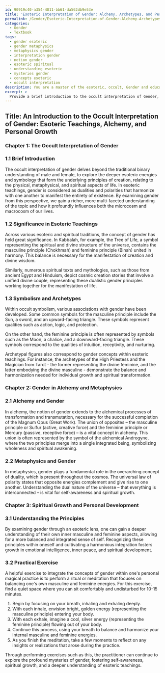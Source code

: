 ```yaml
---
id: 90919c40-a354-4811-bb61-da562db9e53e
title: 'Esoteric Interpretation of Gender: Alchemy, Archetypes, and Personal Growth'
permalink: /Gender/Esoteric-Interpretation-of-Gender-Alchemy-Archetypes-and-Personal-Growth/
categories:
  - Gender
  - Textbook
tags:
  - gender esoteric
  - gender metaphysics
  - metaphysics gender
  - interpretation gender
  - notion gender
  - esoteric spiritual
  - understanding esoteric
  - mysteries gender
  - concepts esoteric
  - occult interpretation
description: You are a master of the esoteric, occult, Gender and education, you have written many textbooks on the subject in ways that provide students with rich and deep understanding of the subject. You are being asked to write textbook-like sections on a topic and you do it with full context, explainability, and reliability in accuracy to the true facts of the topic at hand, in a textbook style that a student would easily be able to learn from, in a rich, engaging, and contextual way. Always include relevant context (such as formulas and history), related concepts, and in a way that someone can gain deep insights from.
excerpt: > 
  Provide a brief introduction to the occult interpretation of Gender, followed by a detailed analysis of its significance in esoteric teachings and its correspondence with various symbols and archetypes. Discuss the role of gender in alchemy and metaphysics, and explain how understanding these principles can contribute to an initiate's spiritual growth and self-awareness. Lastly, present a practical exercise or ritual that can help the practitioner integrate these concepts into their personal magical practice.
---
```


## Title: An Introduction to the Occult Interpretation of Gender: Esoteric Teachings, Alchemy, and Personal Growth

### Chapter 1: The Occult Interpretation of Gender

### 1.1 Brief Introduction

The occult interpretation of gender delves beyond the traditional binary understanding of male and female, to explore the deeper esoteric energies and symbology that form the underlying principles of creation, relating to the physical, metaphysical, and spiritual aspects of life. In esoteric teachings, gender is considered as dualities and polarities that harmonize with one another to manifest the entirety of existence. By examining gender from this perspective, we gain a richer, more multi-faceted understanding of the topic and how it profoundly influences both the microcosm and macrocosm of our lives.

### 1.2 Significance in Esoteric Teachings

Across various esoteric and spiritual traditions, the concept of gender has held great significance. In Kabbalah, for example, the Tree of Life, a symbol representing the spiritual and divine structure of the universe, contains the masculine principle (Chokhmah) and feminine principle (Binah) united in harmony. This balance is necessary for the manifestation of creation and divine wisdom.

Similarly, numerous spiritual texts and mythologies, such as those from ancient Egypt and Hinduism, depict cosmic creation stories that involve a unified divine couple, representing these dualistic gender principles working together for the manifestation of life.

### 1.3 Symbolism and Archetypes

Within occult symbolism, various associations with gender have been developed. Some common symbols for the masculine principle include the Sun, a sword, and an upward-facing triangle. These symbols represent qualities such as action, logic, and protection.

On the other hand, the feminine principle is often represented by symbols such as the Moon, a chalice, and a downward-facing triangle. These symbols correspond to the qualities of intuition, receptivity, and nurturing.

Archetypal figures also correspond to gender concepts within esoteric teachings. For instance, the archetypes of the High Priestess and the Magician from Tarot - the former representing the divine feminine, and the latter embodying the divine masculine - demonstrate the balance and harmonization needed for individual growth and spiritual transformation.

### Chapter 2: Gender in Alchemy and Metaphysics
  
### 2.1 Alchemy and Gender

In alchemy, the notion of gender extends to the alchemical processes of transformation and transmutation, necessary for the successful completion of the Magnum Opus (Great Work). The union of opposites – the masculine principle or Sulfur (active, creative force) and the feminine principle or Mercury (passive, receptive force) – is a vital concept in alchemy. This union is often represented by the symbol of the alchemical Androgyne, where the two principles merge into a single integrated being, symbolizing wholeness and spiritual awakening.

### 2.2 Metaphysics and Gender

In metaphysics, gender plays a fundamental role in the overarching concept of duality, which is present throughout the cosmos. The universal law of polarity states that opposite energies complement and give rise to one another. Understanding the dual nature of the universe – that everything is interconnected – is vital for self-awareness and spiritual growth.

### Chapter 3: Spiritual Growth and Personal Development

### 3.1 Understanding the Principles

By examining gender through an esoteric lens, one can gain a deeper understanding of their own inner masculine and feminine aspects, allowing for a more balanced and integrated sense of self. Recognizing these principles within oneself and cultivating a harmonious integration fosters growth in emotional intelligence, inner peace, and spiritual development.

### 3.2 Practical Exercise

A helpful exercise to integrate the concepts of gender within one's personal magical practice is to perform a ritual or meditation that focuses on balancing one's own masculine and feminine energies. For this exercise, find a quiet space where you can sit comfortably and undisturbed for 10-15 minutes.

1. Begin by focusing on your breath, inhaling and exhaling deeply.
2. With each inhale, envision bright, golden energy (representing the masculine principle) entering your body.
3. With each exhale, imagine a cool, silver energy (representing the feminine principle) flowing out of your body.
4. Continue this process, using your breath to balance and harmonize your internal masculine and feminine energies.
5. As you finish the meditation, take a few moments to reflect on any insights or realizations that arose during the practice.

Through performing exercises such as this, the practitioner can continue to explore the profound mysteries of gender, fostering self-awareness, spiritual growth, and a deeper understanding of esoteric teachings.
